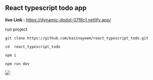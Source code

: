 ## React typescript todo app




**live Link :** https://dynamic-dodol-07f8c1.netlify.app/


run project 

`git clone https://github.com/kazinayeem/react_typescript_todo.git `

`cd  react_typescript_todo `

`npm i `

` npm run dev `

[![]( https://www.linkpicture.com/q/Screenshot-2023-03-17-003710.png)]( https://www.linkpicture.com/q/Screenshot-2023-03-17-003710.png)

